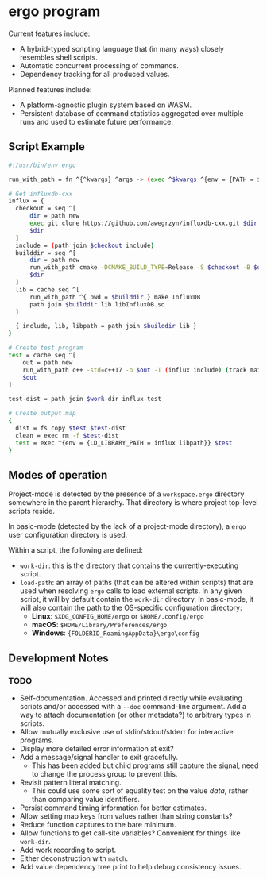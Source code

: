 # ergo program

Current features include:
* A hybrid-typed scripting language that (in many ways) closely resembles 
shell scripts.
* Automatic concurrent processing of commands.
* Dependency tracking for all produced values.

Planned features include:
* A platform-agnostic plugin system based on WASM.
* Persistent database of command statistics aggregated over multiple runs and
used to estimate future performance.

## Script Example

```sh
#!/usr/bin/env ergo

run_with_path = fn ^{^kwargs} ^args -> (exec ^$kwargs ^{env = {PATH = $}} ^$args) complete

# Get influxdb-cxx
influx = {
  checkout = seq ^[
      dir = path new
      exec git clone https://github.com/awegrzyn/influxdb-cxx.git $dir
      $dir
  ]
  include = (path join $checkout include)
  builddir = seq ^[
      dir = path new
      run_with_path cmake -DCMAKE_BUILD_TYPE=Release -S $checkout -B $dir
      $dir
  ]
  lib = cache seq ^[
      run_with_path ^{ pwd = $builddir } make InfluxDB
      path join $builddir lib libInfluxDB.so
  ]

  { include, lib, libpath = path join $builddir lib }
}

# Create test program
test = cache seq ^[
    out = path new
    run_with_path c++ -std=c++17 -o $out -I (influx include) (track main.cpp) (influx lib)
    $out
]

test-dist = path join $work-dir influx-test

# Create output map
{
  dist = fs copy $test $test-dist
  clean = exec rm -f $test-dist
  test = exec ^{env = {LD_LIBRARY_PATH = influx libpath}} $test
}
```

## Modes of operation
Project-mode is detected by the presence of a `workspace.ergo` directory
somewhere in the parent hierarchy. That directory is where project top-level
scripts reside.

In basic-mode (detected by the lack of a project-mode directory), a `ergo` user
configuration directory is used.

Within a script, the following are defined:
* `work-dir`: this is the directory that contains the currently-executing
  script.
* `load-path`: an array of paths (that can be altered within scripts) that are
  used when resolving `ergo` calls to load external scripts. In any given script,
  it will by default contain the `work-dir` directory. In basic-mode, it will
  also contain the path to the OS-specific configuration directory:
  * __Linux__: `$XDG_CONFIG_HOME/ergo` or `$HOME/.config/ergo`
  * __macOS__: `$HOME/Library/Preferences/ergo`
  * __Windows__: `{FOLDERID_RoamingAppData}\ergo\config`

## Development Notes

### TODO
* Self-documentation. Accessed and printed directly while evaluating scripts
  and/or accessed with a `--doc` command-line argument. Add a way to attach
  documentation (or other metadata?) to arbitrary types in scripts.
* Allow mutually exclusive use of stdin/stdout/stderr for interactive programs.
* Display more detailed error information at exit?
* Add a message/signal handler to exit gracefully.
  * This has been added but child programs still capture the signal, need to
    change the process group to prevent this.
* Revisit pattern literal matching.
  * This could use some sort of equality test on the value _data_, rather
    than comparing value identifiers.
* Persist command timing information for better estimates.
* Allow setting map keys from values rather than string constants?
* Reduce function captures to the bare minimum.
* Allow functions to get call-site variables? Convenient for things like
  `work-dir`.
* Add work recording to script.
* Either deconstruction with `match`.
* Add value dependency tree print to help debug consistency issues.
